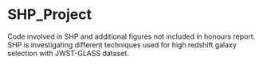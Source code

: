 # SHP_Project
Code involved in SHP and additional figures not included in honours report. SHP is investigating different techniques used for high redshift galaxy selection with JWST-GLASS dataset. 
